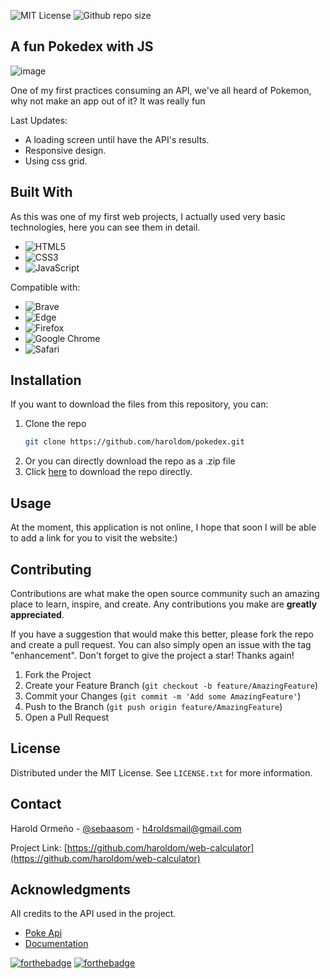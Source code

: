 
![MIT License](https://img.shields.io/github/license/haroldom/pokedex?style=for-the-badge)
![Github repo size](https://img.shields.io/github/languages/code-size/haroldom/pokedex?style=for-the-badge)

<!-- ABOUT THE PROJECT -->
## A fun Pokedex with JS
![image](https://user-images.githubusercontent.com/80862357/198847293-f932e16a-7082-4fe2-9873-f120c16d2230.png)

One of my first practices consuming an API, we've all heard of Pokemon, why not make an app out of it? It was really fun

Last Updates:
* A loading screen until have the API's results.
* Responsive design.
* Using css grid.

## Built With
As this was one of my first web projects, I actually used very basic technologies, here you can see them in detail.
* ![HTML5](https://img.shields.io/badge/html5-%23E34F26.svg?style=for-the-badge&logo=html5&logoColor=white)
* ![CSS3](https://img.shields.io/badge/css3-%231572B6.svg?style=for-the-badge&logo=css3&logoColor=white)
* ![JavaScript](https://img.shields.io/badge/javascript-%23323330.svg?style=for-the-badge&logo=javascript&logoColor=%23F7DF1E)

Compatible with:
* ![Brave](https://img.shields.io/badge/Brave-FB542B?style=for-the-badge&logo=Brave&logoColor=white)
* ![Edge](https://img.shields.io/badge/Edge-0078D7?style=for-the-badge&logo=Microsoft-edge&logoColor=white)
* ![Firefox](https://img.shields.io/badge/Firefox-FF7139?style=for-the-badge&logo=Firefox-Browser&logoColor=white)
* ![Google Chrome](https://img.shields.io/badge/Google%20Chrome-4285F4?style=for-the-badge&logo=GoogleChrome&logoColor=white)
* ![Safari](https://img.shields.io/badge/Safari-000000?style=for-the-badge&logo=Safari&logoColor=white)

## Installation
If you want to download the files from this repository, you can:
1. Clone the repo
   ```sh
   git clone https://github.com/haroldom/pokedex.git
   ```
2. Or you can directly download the repo as a .zip file
3. Click [here](https://github.com/haroldom/pokedex/archive/refs/heads/master.zip) to download the repo directly.



<!-- USAGE EXAMPLES -->
## Usage
At the moment, this application is not online, I hope that soon I will be able to add a link for you to visit the website:)



<!-- CONTRIBUTING -->
## Contributing

Contributions are what make the open source community such an amazing place to learn, inspire, and create. Any contributions you make are **greatly appreciated**.

If you have a suggestion that would make this better, please fork the repo and create a pull request. You can also simply open an issue with the tag "enhancement".
Don't forget to give the project a star! Thanks again!

1. Fork the Project
2. Create your Feature Branch (`git checkout -b feature/AmazingFeature`)
3. Commit your Changes (`git commit -m 'Add some AmazingFeature'`)
4. Push to the Branch (`git push origin feature/AmazingFeature`)
5. Open a Pull Request

<!-- LICENSE -->
## License

Distributed under the MIT License. See `LICENSE.txt` for more information.

<!-- CONTACT -->
## Contact

Harold Ormeño - [@sebaasom](https://twitter.com/sebaasom) - h4roldsmail@gmail.com

Project Link: [https://github.com/haroldom/web-calculator](https://github.com/haroldom/web-calculator)

## Acknowledgments

All credits to the API used in the project.

* [Poke Api](https://pokeapi.co/)
* [Documentation](https://pokeapi.co/docs/v2)


[![forthebadge](https://forthebadge.com/images/badges/built-with-love.svg)](https://forthebadge.com)
[![forthebadge](https://forthebadge.com/images/badges/made-with-javascript.svg)](https://forthebadge.com)

